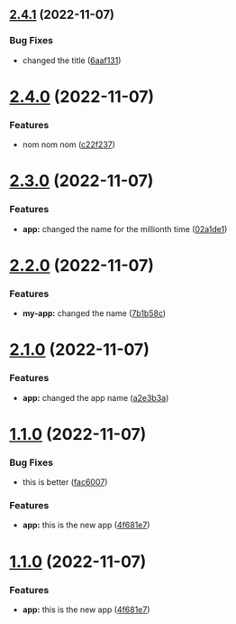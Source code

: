 ## [2.4.1](https://github.com/MurrayJack/nx-build-poc/compare/v2.4.0...v2.4.1) (2022-11-07)


### Bug Fixes

* changed the title ([6aaf131](https://github.com/MurrayJack/nx-build-poc/commit/6aaf13160e22cc30d56029fbc52a63a9953cb9df))

# [2.4.0](https://github.com/MurrayJack/nx-build-poc/compare/v2.3.0...v2.4.0) (2022-11-07)


### Features

* nom nom nom ([c22f237](https://github.com/MurrayJack/nx-build-poc/commit/c22f23724bf17c7e89ffba5ae2176e0ed778c75d))

# [2.3.0](https://github.com/MurrayJack/nx-build-poc/compare/v2.2.0...v2.3.0) (2022-11-07)


### Features

* **app:** changed the name for the millionth time ([02a1de1](https://github.com/MurrayJack/nx-build-poc/commit/02a1de1319ae4e29a7e339b98c34233e8a4c77d7))

# [2.2.0](https://github.com/MurrayJack/nx-build-poc/compare/v2.1.0...v2.2.0) (2022-11-07)


### Features

* **my-app:** changed the name ([7b1b58c](https://github.com/MurrayJack/nx-build-poc/commit/7b1b58cf2f6f8aec20bd75625ad7c62ed62cdb60))

# [2.1.0](https://github.com/MurrayJack/nx-build-poc/compare/v2.0.0...v2.1.0) (2022-11-07)


### Features

* **app:** changed the app name ([a2e3b3a](https://github.com/MurrayJack/nx-build-poc/commit/a2e3b3ac52cc36d375de263730d8e92a90ef8b1e))

# [1.1.0](https://github.com/MurrayJack/nx-build-poc/compare/v1.0.0...v1.1.0) (2022-11-07)


### Bug Fixes

* this is better ([fac6007](https://github.com/MurrayJack/nx-build-poc/commit/fac600778808991b1e91db49fa33a1375959a3bc))


### Features

* **app:** this is the new app ([4f681e7](https://github.com/MurrayJack/nx-build-poc/commit/4f681e761e1580b8ab77b89da2699c2a62cd669f))

# [1.1.0](https://github.com/MurrayJack/nx-build-poc/compare/v1.0.0...v1.1.0) (2022-11-07)


### Features

* **app:** this is the new app ([4f681e7](https://github.com/MurrayJack/nx-build-poc/commit/4f681e761e1580b8ab77b89da2699c2a62cd669f))
